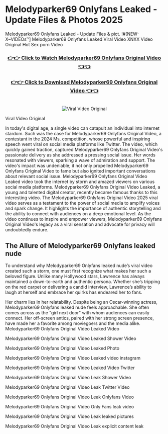 # Melodyparker69 Onlyfans Leaked - Update Files & Photos 2025

Melodyparker69 Onlyfans Leaked - Update Files & pict. !#[NEW-X~VIDEOs™] Melodyparker69 Onlyfans Leaked Viral Video XNXX Video Original Hot Sex porn Video
<br>
<div align="center">
<h3><a href="https://links2leaks.com/melodyparker69" rel="nofollow">👉👉 Click to Watch Melodyparker69 Onlyfans Original Video 👈👈</a></h3>
<h3><a href="https://links2leaks.com/melodyparker69" rel="nofollow">👉👉 Click to Download Melodyparker69 Onlyfans Original Video 👈👈</a></h3>
<br>
<a href="https://links2leaks.com/melodyparker69" rel="nofollow"><img src="https://i.ibb.co/Gkj2r4b/banner.png" alt="Viral Video Original" style="max-width: 100%; display: inline-block;" data-target="animated-image.originalImage"></a>
</div>

Viral Video Original

In today's digital age, a single video can catapult an individual into internet stardom. Such was the case for Melodyparker69 Onlyfans Original Video, a contestant in the 2024 Ms. competition, whose powerful and inspiring speech went viral on social media platforms like Twitter.
The video, which quickly gained traction, captured Melodyparker69 Onlyfans Original Video's passionate delivery as she addressed a pressing social issue. Her words resonated with viewers, sparking a wave of admiration and support. The video's impact was undeniable; it not only propelled Melodyparker69 Onlyfans Original Video to fame but also ignited important conversations about relevant social issue.
Melodyparker69 Onlyfans Original Video Leaked video took the internet by storm and amazed viewers on various social media platforms. Melodyparker69 Onlyfans Original Video Leaked, a young and talented digital creator, recently became famous thanks to this interesting video.
The Melodyparker69 Onlyfans Original Video 2025 viral video serves as a testament to the power of social media to amplify voices and spark change. It highlights the importance of authentic storytelling and the ability to connect with audiences on a deep emotional level. As the video continues to inspire and empower viewers, Melodyparker69 Onlyfans Original Video's legacy as a viral sensation and advocate for privacy will undoubtedly endure.

<h2>The Allure of Melodyparker69 Onlyfans leaked nude</h2>


To understand why Melodyparker69 Onlyfans leaked nude’s viral video created such a storm, one must first recognize what makes her such a beloved figure. Unlike many Hollywood stars, Lawrence has always maintained a down-to-earth and authentic persona. Whether she’s tripping on the red carpet or delivering a candid interview, Lawrence’s ability to laugh at herself and embrace her quirks has endeared her to fans.

Her charm lies in her relatability. Despite being an Oscar-winning actress, Melodyparker69 Onlyfans leaked nude feels approachable. She often comes across as the "girl next door" with whom audiences can easily connect. Her off-screen antics, paired with her strong screen presence, have made her a favorite among moviegoers and the media alike.
Melodyparker69 Onlyfans Original Video Leaked Video

Melodyparker69 Onlyfans Original Video Leaked Shower Video

Melodyparker69 Onlyfans Original Video Leaked Photo

Melodyparker69 Onlyfans Original Video Leaked video instagram

Melodyparker69 Onlyfans Original Video Leaked Video Twitter

Melodyparker69 Onlyfans Original Video Leak Shower Video

Melodyparker69 Onlyfans Original Video Leak Twitter Video

Melodyparker69 Onlyfans Original Video Leak Onlyfans Video

Melodyparker69 Onlyfans Original Video Only Fans leak video

Melodyparker69 Onlyfans Original Video Leak leaked pictures

Melodyparker69 Onlyfans Original Video Leak explicit content leak